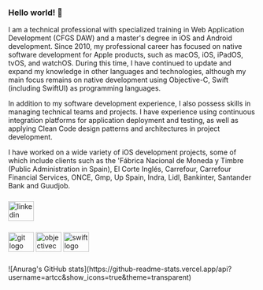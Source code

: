 ### Hello world! 👋

I am a technical professional with specialized training in Web Application Development (CFGS DAW) and a master's degree in iOS and Android development. Since 2010, my professional career has focused on native software development for Apple products, such as macOS, iOS, iPadOS, tvOS, and watchOS. During this time, I have continued to update and expand my knowledge in other languages and technologies, although my main focus remains on native development using Objective-C, Swift (including SwiftUI) as programming languages.

In addition to my software development experience, I also possess skills in managing technical teams and projects. I have experience using continuous integration platforms for application deployment and testing, as well as applying Clean Code design patterns and architectures in project development.

I have worked on a wide variety of iOS development projects, some of which include clients such as the 'Fábrica Nacional de Moneda y Timbre (Public Administration in Spain), El Corte Inglés, Carrefour, Carrefour Financial Services, ONCE, Gmp, Up Spain, Indra, Lidl, Bankinter, Santander Bank and Guudjob.

###

<div align="left">
  <a href="https://www.linkedin.com/in/artcc/" target="_blank">
    <img src="https://raw.githubusercontent.com/maurodesouza/profile-readme-generator/master/src/assets/icons/social/linkedin/default.svg" width="52" height="40" alt="linkedin logo"  />
  </a>
</div>

###

<div align="left">
  <img src="https://cdn.jsdelivr.net/gh/devicons/devicon/icons/git/git-original.svg" height="40" width="52" alt="git logo"  />
  <img src="https://cdn.jsdelivr.net/gh/devicons/devicon/icons/objectivec/objectivec-plain.svg" height="40" width="52" alt="objectivec logo"  />
  <img src="https://cdn.jsdelivr.net/gh/devicons/devicon/icons/swift/swift-original.svg" height="40" width="52" alt="swift logo"  />
</div>

###

<div align="left">
  <p></p>![Anurag's GitHub stats](https://github-readme-stats.vercel.app/api?username=artcc&show_icons=true&theme=transparent)</p>
</div>

###
